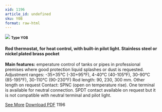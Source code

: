 ```yaml
---
xid: 1196
article_id: undefined
sku: Y0B
format: raw-html
---
```

 <!--  <span class="tag-top">New</span> -->
 <img src="./1196/Y0B.jpg" class="card-imgs mb-2">
 <small class="text-grey mb-2"><b>Type Y0B</b> </small>
 <h4>Rod thermostat, for heat control, with built-in pilot light. Stainless steel or nickel plated brass pocket</h4>
 <p><b>Main features:</b> emperature control of tanks or pipes in professional premises where good protection liquid splashes or dust is requested.
 Adjustment ranges: -35+35&#xB0;C (-30+95&#xB0;F), 4-40&#xB0;C (40-105&#xB0;F), 30-90&#xB0;C (85-195&#xB0;F), 30-110&#xB0;C (90-230&#xB0;F) Rod length: 90, 230, 300 mm. Other length on request Contact: SPNC (open on temperature rise). One terminal is available for neutral connection. SPDT contact available on request but it is not compatible with neutral terminal and pilot light.</p>
 <div class="btns">
 <a href="../en/y0b.html" class="btn-red">See More</a>
 <a href="../en/pdf/Y0B-EN-20150717.pdf" target="_blank" class="btn-red">Download PDF</a>
 <!-- <a href="javascript:void(0);" class="access-link"> Access full catalogue <i class="fa fa-external-link" aria-hidden="true"></i> </a> -->
 <span class="number-btn">1196</span>
 </div>
 